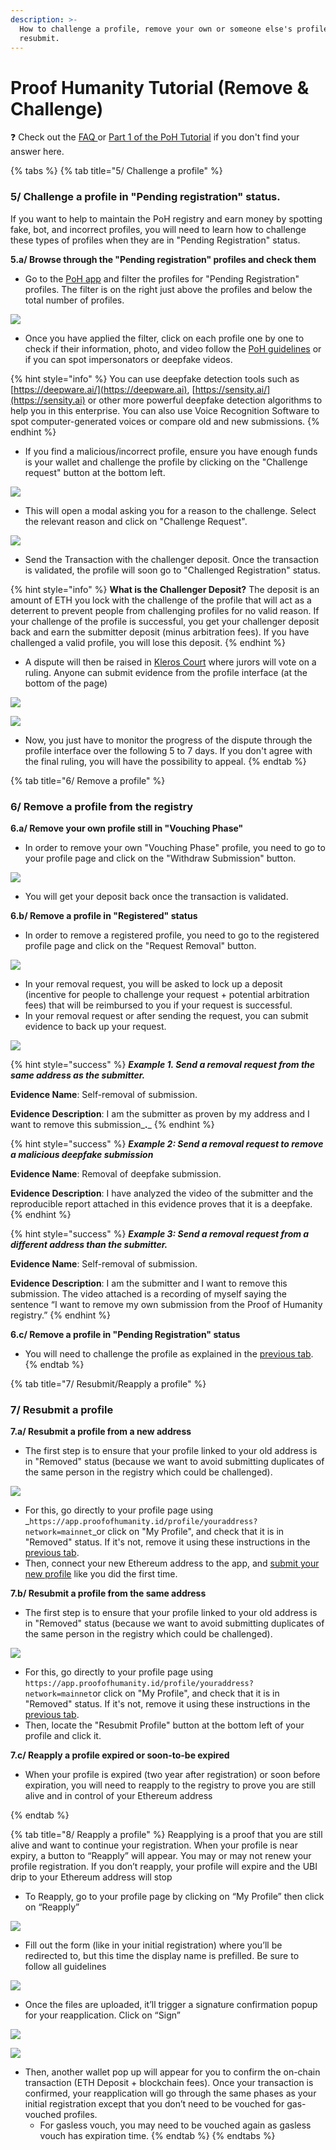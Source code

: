 ```yaml
---
description: >-
  How to challenge a profile, remove your own or someone else's profile and
  resubmit.
---
```


# Proof Humanity Tutorial (Remove & Challenge)

❓ Check out the [FAQ ](https://kleros.gitbook.io/docs/products/proof-of-humanity/poh-faq)or [Part 1 of the PoH Tutorial](https://kleros.gitbook.io/docs/products/proof-of-humanity/proof-of-humanity-tutorial) if you don't find your answer here.

{% tabs %}
{% tab title="5/ Challenge a profile" %}
### 5/ Challenge a profile in "Pending registration" status.

If you want to help to maintain the PoH registry and earn money by spotting fake, bot, and incorrect profiles, you will need to learn how to challenge these types of profiles when they are in "Pending Registration" status.

**5.a/ Browse through the "Pending registration" profiles and check them**

* Go to the [PoH app](https://app.proofofhumanity.id) and filter the profiles for "Pending Registration" profiles. The filter is on the right just above the profiles and below the total number of profiles.

![](<../../.gitbook/assets/image (34).png>)

* Once you have applied the filter, click on each profile one by one to check if their information, photo, and video follow the [PoH guidelines](https://ipfs.kleros.io/ipfs/QmXDiiBAizCPoLqHvcfTzuMT7uvFEe1j3s4TgoWWd4k5np/proof-of-humanity-registry-policy-v1.3.pdf) or if you can spot impersonators or deepfake videos.

{% hint style="info" %}
You can use deepfake detection tools such as [https://deepware.ai/](https://deepware.ai), [https://sensity.ai/](https://sensity.ai) or other more powerful deepfake detection algorithms to help you in this enterprise. You can also use Voice Recognition Software to spot computer-generated voices or compare old and new submissions.
{% endhint %}

* If you find a malicious/incorrect profile, ensure you have enough funds is your wallet and challenge the profile by clicking on the "Challenge request" button at the bottom left.

![](<../../.gitbook/assets/image (44).png>)

* This will open a modal asking you for a reason to the challenge. Select the relevant reason and click on "Challenge Request".

![](https://lh5.googleusercontent.com/i\_FY-o4RLOghfhPv3GqEszL6ms8qf5ebFVjJpEwWFmzCw935nIzSuF1g5CiNvK0LPTiYq\_jGFnHci\_9CMwXdYRTmdlNRM1jtDJb7dm9TnfyYLdjfLBXSRNWVuGVbFocE1R7JDRLB)

* Send the Transaction with the challenger deposit. Once the transaction is validated, the profile will soon go to "Challenged Registration" status.

{% hint style="info" %}
**What is the Challenger Deposit?** The deposit is an amount of ETH you lock with the challenge of the profile that will act as a deterrent to prevent people from challenging profiles for no valid reason. If your challenge of the profile is successful, you get your challenger deposit back and earn the submitter deposit (minus arbitration fees). If you have challenged a valid profile, you will lose this deposit.
{% endhint %}

* A dispute will then be raised in [Kleros Court](https://kleros.gitbook.io/docs/products/court) where jurors will vote on a ruling. Anyone can submit evidence from the profile interface (at the bottom of the page)

![](<../../.gitbook/assets/image (18).png>)

![](<../../.gitbook/assets/image (38) (1).png>)

* Now, you just have to monitor the progress of the dispute through the profile interface over the following 5 to 7 days. If you don't agree with the final ruling, you will have the possibility to appeal.
{% endtab %}

{% tab title="6/ Remove a profile" %}
### 6/ Remove a profile from the registry

**6.a/ Remove your own profile still in "Vouching Phase"**

* In order to remove your own "Vouching Phase" profile, you need to go to your profile page and click on the "Withdraw Submission" button.

![](<../../.gitbook/assets/image (12) (2).png>)

* You will get your deposit back once the transaction is validated.

**6.b/ Remove a profile in "Registered" status**

* In order to remove a registered profile, you need to go to the registered profile page and click on the "Request Removal" button.

![](https://blog.kleros.io/content/images/2021/03/image-7.png)

* In your removal request, you will be asked to lock up a deposit (incentive for people to challenge your request + potential arbitration fees) that will be reimbursed to you if your request is successful.
* In your removal request or after sending the request, you can submit evidence to back up your request.

![](<../../.gitbook/assets/image (50) (1).png>)

{% hint style="success" %}
_**Example 1. Send a removal request from the same address as the submitter.**_

**Evidence Name**: Self-removal of submission.

**Evidence Description**: I am the submitter as proven by my address and I want to remove this submission\_**.**\_
{% endhint %}

{% hint style="success" %}
_**Example 2: Send a removal request to remove a malicious deepfake submission**_

**Evidence Name**: Removal of deepfake submission.

**Evidence Description**: I have analyzed the video of the submitter and the reproducible report attached in this evidence proves that it is a deepfake.
{% endhint %}

{% hint style="success" %}
_**Example 3: Send a removal request from a different address than the submitter.**_

**Evidence Name**: Self-removal of submission.

**Evidence Description**: I am the submitter and I want to remove this submission. The video attached is a recording of myself saying the sentence “I want to remove my own submission from the Proof of Humanity registry.”
{% endhint %}

**6.c/ Remove a profile in "Pending Registration" status**

* You will need to challenge the profile as explained in the [previous tab](https://kleros.gitbook.io/docs/products/proof-of-humanity/proof-humanity-tutorial-remove-and-challenge#5-challenge-a-profile-in-pending-registration-status).
{% endtab %}

{% tab title="7/ Resubmit/Reapply a profile" %}
### 7/ Resubmit a profile

**7.a/ Resubmit a profile from a new address**

* The first step is to ensure that your profile linked to your old address is in "Removed" status (because we want to avoid submitting duplicates of the same person in the registry which could be challenged).

![](<../../.gitbook/assets/image (49) (1).png>)

* For this, go directly to your profile page using _`https://app.proofofhumanity.id/profile/youraddress?network=mainnet`_or click on "My Profile", and check that it is in "Removed" status. If it's not, remove it using these instructions in the [previous tab](https://kleros.gitbook.io/docs/products/proof-of-humanity/proof-humanity-tutorial-remove-and-challenge#6-remove-a-profile-from-the-registry).
* Then, connect your new Ethereum address to the app, and [submit your new profile](https://kleros.gitbook.io/docs/products/proof-of-humanity/proof-of-humanity-tutorial#1-register-your-profile-5-10mn) like you did the first time.

**7.b/ Resubmit a profile from the same address**

* The first step is to ensure that your profile linked to your old address is in "Removed" status (because we want to avoid submitting duplicates of the same person in the registry which could be challenged).

![](<../../.gitbook/assets/image (49).png>)

* For this, go directly to your profile page using `https://app.proofofhumanity.id/profile/youraddress?network=mainnet`or click on "My Profile", and check that it is in "Removed" status. If it's not, remove it using these instructions in the [previous tab](https://kleros.gitbook.io/docs/products/proof-of-humanity/proof-humanity-tutorial-remove-and-challenge#6-remove-a-profile-from-the-registry).
* Then, locate the "Resubmit Profile" button at the bottom left of your profile and click it.

**7.c/ Reapply a profile expired or soon-to-be expired**

* When your profile is expired (two year after registration) or soon before expiration, you will need to reapply to the registry to prove you are still alive and in control of your Ethereum address


{% endtab %}

{% tab title="8/ Reapply a profile" %}
Reapplying is a proof that you are still alive and want to continue your registration. When your profile is near expiry, a button to “Reapply” will appear. You may or may not renew your profile registration. If you don’t reapply, your profile will expire and the UBI drip to your Ethereum address will stop

* To Reapply, go to your profile page by clicking on “My Profile” then click on “Reapply”

![](https://lh3.googleusercontent.com/o\_SG\_QHoRYcPuHVe9WreYL\_mJdj\_T6C2nH4nkkJRvluKNlnD29qzoHJ8YpU7PjRtRgZx\_lk3MRFxJ44Oe043RRgft7JZ0MQcD0QUGhqt24i3ffqgRGlSBO8lrpWYK2cX4QS4mX4X)

* Fill out the form (like in your initial registration) where you’ll be redirected to, but this time the display name is prefilled. Be sure to follow all guidelines&#x20;

![](https://lh4.googleusercontent.com/P3nBXoGVZDVrkazF7PJc8MS3xEb2v-DIEYHR4wnyDme4U5yvEvk0XjsG14UG24YOYLLN1uxFgnaGz9vJfbjtfRElGtOHoQ9qAin33mMno6gtt6A6iQtRYWHVl7UwJypOmvegrAl7)

* Once the files are uploaded, it’ll trigger a signature confirmation popup for your reapplication. Click on “Sign”

![](https://lh6.googleusercontent.com/13wdVkznsLHTuuqqzjYerpkJ02\_JkLfEpjhIQr99\_N-8f9sHdJ9Sktug-LJP98I1yhMd84VC-GbvxvI2d3h4vo3jNv3\_w7zxXV7DUXBJcl1jyQTKu-N5z269wrjiD0CxxYipVuMa)

![](https://lh5.googleusercontent.com/2P3takJLYKkE\_HQp4UyvvCie2a7oAC0McKmZBVfLbD3Qpcj2XR6DTaJlDGoOJWKbnAvN\_kQAcnm46xNyG2-AiCF3KmIfJJYeKh-Xlbo8XvmnXl2\_LfbA1EU\_wdhQtRfQpreWg3xN)

* Then, another wallet pop up will appear for you to confirm the on-chain transaction (ETH Deposit + blockchain fees). Once your transaction is confirmed, your reapplication will go through the same phases as your initial registration except that you don’t need to be vouched for gas-vouched profiles.
  * For gasless vouch, you may need to be vouched again as gasless vouch has expiration time.
{% endtab %}
{% endtabs %}
